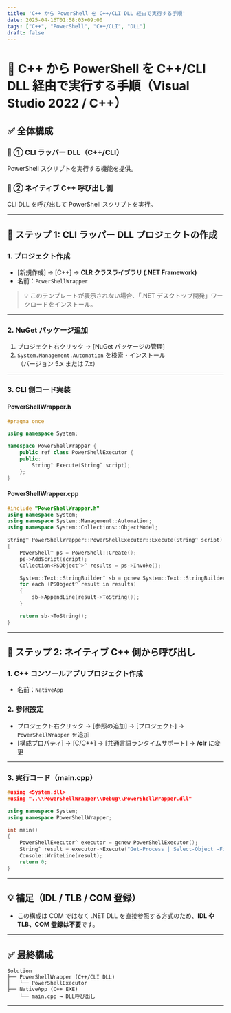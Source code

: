 ```yaml
---
title: 'C++ から PowerShell を C++/CLI DLL 経由で実行する手順'
date: 2025-04-16T01:58:03+09:00
tags: ["C++", "PowerShell", "C++/CLI", "DLL"]
draft: false
---
```


# 🎯 C++ から PowerShell を C++/CLI DLL 経由で実行する手順（Visual Studio 2022 / C++）

## ✅ 全体構成

### 🔹 ① CLI ラッパー DLL（C++/CLI）
PowerShell スクリプトを実行する機能を提供。

### 🔹 ② ネイティブ C++ 呼び出し側
CLI DLL を呼び出して PowerShell スクリプトを実行。

---

## 🔧 ステップ 1: CLI ラッパー DLL プロジェクトの作成

### 1. プロジェクト作成
- [新規作成] → [C++] → **CLR クラスライブラリ (.NET Framework)**
- 名前：`PowerShellWrapper`

> 💡 このテンプレートが表示されない場合、「.NET デスクトップ開発」ワークロードをインストール。

---

### 2. NuGet パッケージ追加

1. プロジェクト右クリック → [NuGet パッケージの管理]
2. `System.Management.Automation` を検索・インストール  
   （バージョン 5.x または 7.x）

---

### 3. CLI 側コード実装

#### PowerShellWrapper.h

```cpp
#pragma once

using namespace System;

namespace PowerShellWrapper {
    public ref class PowerShellExecutor {
    public:
        String^ Execute(String^ script);
    };
}
```

#### PowerShellWrapper.cpp

```cpp
#include "PowerShellWrapper.h"
using namespace System;
using namespace System::Management::Automation;
using namespace System::Collections::ObjectModel;

String^ PowerShellWrapper::PowerShellExecutor::Execute(String^ script)
{
    PowerShell^ ps = PowerShell::Create();
    ps->AddScript(script);
    Collection<PSObject^>^ results = ps->Invoke();

    System::Text::StringBuilder^ sb = gcnew System::Text::StringBuilder();
    for each (PSObject^ result in results)
    {
        sb->AppendLine(result->ToString());
    }

    return sb->ToString();
}
```

---

## 🔧 ステップ 2: ネイティブ C++ 側から呼び出し

### 1. C++ コンソールアプリプロジェクト作成
- 名前：`NativeApp`

### 2. 参照設定

- プロジェクト右クリック → [参照の追加] → [プロジェクト] → `PowerShellWrapper` を追加
- [構成プロパティ] → [C/C++] → [共通言語ランタイムサポート] → **/clr** に変更

---

### 3. 実行コード（main.cpp）

```cpp
#using <System.dll>
#using "..\\PowerShellWrapper\\Debug\\PowerShellWrapper.dll"

using namespace System;
using namespace PowerShellWrapper;

int main()
{
    PowerShellExecutor^ executor = gcnew PowerShellExecutor();
    String^ result = executor->Execute("Get-Process | Select-Object -First 1");
    Console::WriteLine(result);
    return 0;
}
```

---

## 💡 補足（IDL / TLB / COM 登録）

- この構成は COM ではなく .NET DLL を直接参照する方式のため、**IDL や TLB、COM 登録は不要**です。

---

## ✅ 最終構成

```
Solution
├── PowerShellWrapper (C++/CLI DLL)
│   └── PowerShellExecutor
├── NativeApp (C++ EXE)
    └── main.cpp → DLL呼び出し
```
---
